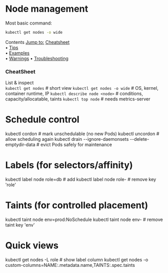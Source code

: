 # Node management

Most basic command:
```bash
kubectl get nodes -o wide
```

Contents
[Jump to:](#) [Cheatsheet](#cheatsheet) <br>
• [Tips](#) <br>
• [Examples](#minimal-pod-yaml) <br>
• [Warnings](#Warnings)
• [Troubleshooting](#troubleshooting)

### CheatSheet

 List & inspect <br>
`kubectl get nodes`                            # short view
`kubectl get nodes -o wide`                    # OS, kernel, container runtime, IP
`kubectl describe node <node>`                 # conditions, capacity/allocatable, taints
`kubectl top node`                             # needs metrics-server

# Schedule control <br>
kubectl cordon <node>                        # mark unschedulable (no new Pods)
kubectl uncordon <node>                      # allow scheduling again
kubectl drain <node> --ignore-daemonsets --delete-emptydir-data
                                             # evict Pods safely for maintenance
# Labels (for selectors/affinity)
kubectl label node <node> role=db            # add
kubectl label node <node> role-              # remove key 'role'

# Taints (for controlled placement)
kubectl taint node <node> env=prod:NoSchedule
kubectl taint node <node> env-               # remove taint key 'env'

# Quick views
kubectl get nodes -L role                    # show label column
kubectl get nodes -o custom-columns=NAME:.metadata.name,TAINTS:.spec.taints

